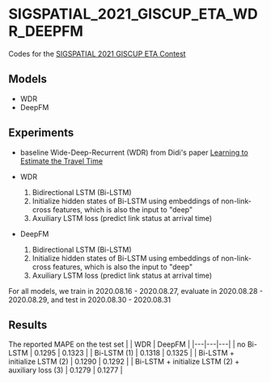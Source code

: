 # SIGSPATIAL_2021_GISCUP_ETA_WDR_DEEPFM
Codes for the [SIGSPATIAL 2021 GISCUP ETA Contest](https://www.biendata.xyz/competition/didi-eta/)

## Models
- WDR
- DeepFM

## Experiments
- baseline Wide-Deep-Recurrent (WDR) from Didi's paper [Learning to Estimate the Travel Time](https://dl.acm.org/doi/abs/10.1145/3219819.3219900)

- WDR
  1. Bidirectional LSTM (Bi-LSTM)
  2. Initialize hidden states of Bi-LSTM using embeddings of non-link-cross features, which is also the input to "deep"
  3. Axuiliary LSTM loss (predict link status at arrival time)

- DeepFM
  1. Bidirectional LSTM (Bi-LSTM)
  2. Initialize hidden states of Bi-LSTM using embeddings of non-link-cross features, which is also the input to "deep"
  3. Axuiliary LSTM loss (predict link status at arrival time)

For all models, we train in 2020.08.16 - 2020.08.27, evaluate in 2020.08.28 - 2020.08.29, and test in 2020.08.30 - 2020.08.31

## Results
The reported MAPE on the test set
|    | WDR | DeepFM |
|---|---|---|
| no Bi-LSTM | 0.1295  | 0.1323 |
| Bi-LSTM (1) | 0.1318  | 0.1325 |
| Bi-LSTM + initialize LSTM (2)  | 0.1290  | 0.1292 |
| Bi-LSTM + initialize LSTM (2) + auxiliary loss (3)  | 0.1279  | 0.1277 |




